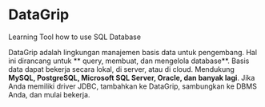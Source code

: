 # DataGrip
Learning Tool how to use SQL Database

DataGrip adalah lingkungan manajemen basis data untuk pengembang. Hal ini dirancang untuk ** query, membuat, dan mengelola database**. Basis data dapat bekerja secara lokal, di server, atau di cloud. Mendukung **MySQL, PostgreSQL, Microsoft SQL Server, Oracle, dan banyak lagi**. Jika Anda memiliki driver JDBC, tambahkan ke DataGrip, sambungkan ke DBMS Anda, dan mulai bekerja.
